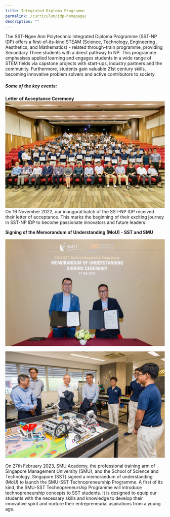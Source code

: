 ```yaml
---
title: Integrated Diploma Programme
permalink: /curriculum/idp-homepage/
description: ""
---
```


The SST-Ngee Ann Polytechnic Integrated Diploma Programme (SST-NP IDP) offers a first-of-its-kind STEAM (Science, Technology, Engineering , Aesthetics, and Mathematics) - related through-train programme, providing Secondary Three students with a direct pathway to NP.  This programme emphasises applied learning and engages students in a wide range of STEM fields via capstone projects with start-ups, industry partners and the community. Furthermore, students gain valuable 21st century skills, becoming innovative problem solvers and active contributors to society.

##### Some of the key events:
**Letter of Acceptance Ceremony**
![](/images/Curriculum/IDP%2001.jpeg)
On 16 November 2022, our inaugural batch of the SST-NP IDP received their letter of acceptance. This marks the beginning of their exciting journey in SST-NP IDP to become passionate innovators and future leaders.


**Signing of the Memorandum of Understanding (MoU) - SST and SMU**

![](/images/Curriculum/idp%2005.jpg)

![](/images/Curriculum/idp%2004.jpeg)

On 27th February 2023, SMU Academy, the professional training arm of Singapore Management University (SMU), and the School of Science and Technology, Singapore (SST) signed a memorandum of understanding (MoU) to launch the SMU-SST Technopreneurship Programme. 
A first of its kind, the SMU-SST Technopreneurship Programme will introduce technopreneurship concepts to SST students. It is designed to equip our students with the necessary skills and knowledge to develop their innovative spirit and nurture their entrepreneurial aspirations from a young age.




